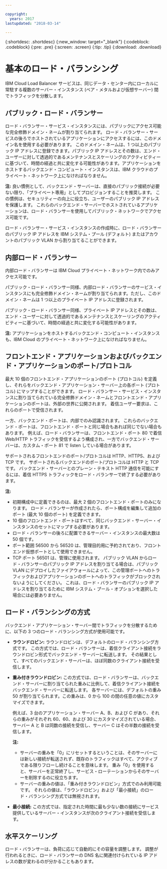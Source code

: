 ```yaml
---

copyright:
  years: 2017
lastupdated: "2018-03-14"

---
```


{:shortdesc: .shortdesc}
{:new_window: target="_blank"}
{:codeblock: .codeblock}
{:pre: .pre}
{:screen: .screen}
{:tip: .tip}
{:download: .download}

# 基本のロード・バランシング
IBM Cloud Load Balancer サービスは、同じデータ・センター内にローカルに常駐する複数のサーバー・インスタンス (ベア・メタルおよび仮想サーバー) 間でトラフィックを分散します。 

## パブリック・ロード・バランサー 
ロード・バランサー・サービス・インスタンスには、パブリックにアクセス可能な完全修飾ドメイン・ネームが割り当てられます。 ロード・バランサー・サービスの後ろでホストされているアプリケーションにアクセスするには、このドメイン名を使用する必要があります。 このドメイン・ネームは、1 つ以上のパブリック IP アドレスに登録できます。パブリック IP アドレスとその数は、エンド・ユーザーに対して透過的であるメンテナンスとスケーリングのアクティビティーに基づいて、時間の経過と共に変化する可能性があります。アプリケーションをホストするバックエンド・コンピュート・インスタンスは、IBM クラウドのプライベート・ネットワーク上になければなりません。 

**注:** 良い慣例として、バックエンド・サーバーは、直接のパブリック接続が必要ない限り、「プライベート専用」としてプロビジョンすることを推奨します。 この慣例は、セキュリティーの向上に役立ち、ユーザーのパブリック IP アドレスを保護します。 これらのバックエンド・サーバーでホストされているアプリケーションは、ロード・バランサーを使用してパブリック・ネットワークでアクセス可能です。  

ロード・バランサー・サービス・インスタンスの作成時に、ロード・バランサーのパブリック IP アドレスを IBM システム・プール (デフォルト) またはアカウントのパブリック VLAN から割り当てることができます。

## 内部ロード・バランサー
内部ロード・バランサーは IBM Cloud プライベート・ネットワーク内でのみアクセス可能です。 

パブリック・ロード・バランサー同様、内部ロード・バランサーのサービス・インスタンスにも完全修飾ドメイン・ネームが割り当てられます。ただし、このドメイン・ネームは 1 つ以上のプライベート IP アドレスに登録されます。 

パブリック・ロード・バランサー同様、プライベート IP アドレスとその数は、エンド・ユーザーに対して透過的であるメンテナンスとスケーリングのアクティビティーに基づいて、時間の経過と共に変化する可能性があります。 

**注:** アプリケーションをホストするバックエンド・コンピュート・インスタンスも、IBM Cloud のプライベート・ネットワーク上になければなりません。

## フロントエンド・アプリケーションおよびバックエンド・アプリケーションのポート/プロトコル
最大 10 個のフロントエンド・アプリケーションのポート (プロトコル) を定義し、それらをバックエンド・アプリケーション・サーバー上の各ポート (プロトコル) にマップすることができます。 ロード・バランサー・サービス・インスタンスに割り当てられている完全修飾ドメイン・ネームとフロントエンド・アプリケーションのポートは、外部の世界に公開されます。 着信ユーザー要求は、これらのポートで受信されます。 

一方、バックエンド・ポートは、内部でのみ認識されます。 これらのバックエンド・ポートは、フロントエンド・ポートと同じ場合もあれば同じでない場合もあります。 例えば、ロード・バランサーは、フロントエンド・ポート 80 で着信 Web/HTTP トラフィックを受信するよう構成され、一方でバックエンド・サーバーは、カスタム・ポート 81 で listen している場合があります。 

サポートされるフロントエンドのポート/プロトコルは HTTP、HTTPS、および TCP です。 サポートされるバックエンドのポート/プロトコルは HTTP と TCP です。 バックエンド・サーバーとのプレーン・テキスト HTTP 通信を可能にするには、着信 HTTPS トラフィックをロード・バランサーで終了する必要があります。 

**注:**

* 初期構成中に定義できるのは、最大 2 個のフロントエンド・ポートのみになります。 ロード・バランサーが作成されたら、ポート構成を編集して追加のポート (最大 10 個のポート) を定義できます。
* 10 個のフロントエンド・ポートはすべて、同じバックエンド・サーバー・インスタンスのセットにマップする必要があります。
* ロード・バランサーの後ろに配置できるサーバー・インスタンスの最大数は 50 個です。
* ポート範囲 56500 から 56520 は、管理目的用に予約されており、フロントエンド仮想ポートとして使用できません。 
* TCP ポート 56501 は、管理に使用されます。 パブリック VLAN からロード・バランサーのパブリック IP アドレスを割り当てる場合は、パブリック VLAN にデプロイしたファイアウォールによって、この管理ポートへのトラフィックおよびアプリケーションのポートへのトラフィックがブロックされないようにしてください。 これは、ロード・バランサーのパブリック IP アドレスを割り当てるために IBM システム・プール・オプションを選択した場合には必要ありません。

## ロード・バランシングの方式
バックエンド・アプリケーション・サーバー間でトラフィックを分散するために、以下の 3 つのロード・バランシング方式が使用可能です。

* **ラウンドロビン:** ラウンドロビンは、デフォルトのロード・バランシング方式です。 この方式では、ロード・バランサーは、着信クライアント接続をラウンドロビン形式でバックエンド・サーバーに転送します。 その結果として、すべてのバックエンド・サーバーは、ほぼ同数のクライアント接続を受信します。

* **重み付きラウンドロビン:** この方式では、ロード・バランサーは、バックエンド・サーバーに割り当てられた重みに比例して、着信クライアント接続をバックエンド・サーバーに転送します。 各サーバーには、デフォルトの重み 50 が割り当てられます。この重みは、0 から 100 の間の任意の値にカスタマイズできます。 

	例えば、3 台のアプリケーション・サーバー A、B、および C があり、それらの重みがそれぞれ 60、60、および 30 にカスタマイズされている場合、サーバー A と B は同数の接続を受信し、サーバー C はその半数の接続を受信します。 

	**注:** 

	* サーバーの重みを「0」にリセットするということは、そのサーバーには新しい接続が転送されず、既存のトラフィックはすべて、アクティブである限りフローし続けることを意味します。 重み「0」を使用すると、サーバーを正常終了し、サービス・ローテーションからそのサーバーを削除するのに役立ちます。 
	* サーバーの重みの値は、「重み付きラウンドロビン」方式でのみ利用可能です。 それらの値は、「ラウンドロビン」および「最小接続」のロード・バランシング方式では無視されます。 

* **最小接続:** この方式では、指定された時間に最も少ない数の接続にサービス提供しているサーバー・インスタンスが次のクライアント接続を受信します。 


## 水平スケーリング
ロード・バランサーは、負荷に応じて自動的にその容量を調整します。 調整が行われるときに、ロード・バランサーの DNS 名に関連付けられている IP アドレスの数が変わるのが分かることもあります。
